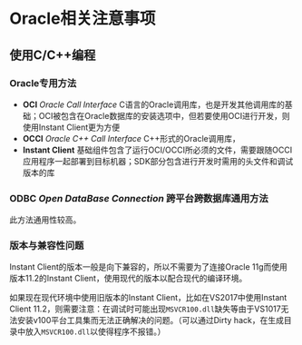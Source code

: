 # Oracle相关注意事项

## 使用C/C++编程

### Oracle专用方法

- **OCI** *Oracle Call Interface* C语言的Oracle调用库，也是开发其他调用库的基础；OCI被包含在Oracle数据库的安装选项中，但若要使用OCI进行开发，则使用Instant Client更为方便
- **OCCI** *Oracle C++ Call Interface* C++形式的Oracle调用库，
- **Instant Client** 基础组件包含了运行OCI/OCCI所必须的文件，需要跟随OCCI应用程序一起部署到目标机器；SDK部分包含进行开发时需用的头文件和调试版本的库

### ODBC *Open DataBase Connection* 跨平台跨数据库通用方法

此方法通用性较高。

### 版本与兼容性问题

Instant Client的版本一般是向下兼容的，所以不需要为了连接Oracle 11g而使用版本11.2的Instant Client，使用现代的版本以配合现代的编译环境。

如果现在现代环境中使用旧版本的Instant Client，比如在VS2017中使用Instant Client 11.2，则需要注意：在调试时可能出现`MSVCR100.dll`缺失等由于VS1017无法安装v100平台工具集而无法正确解决的问题。（可以通过Dirty hack，在生成目录中放入`MSVCR100.dll`以使得程序不报错。）
